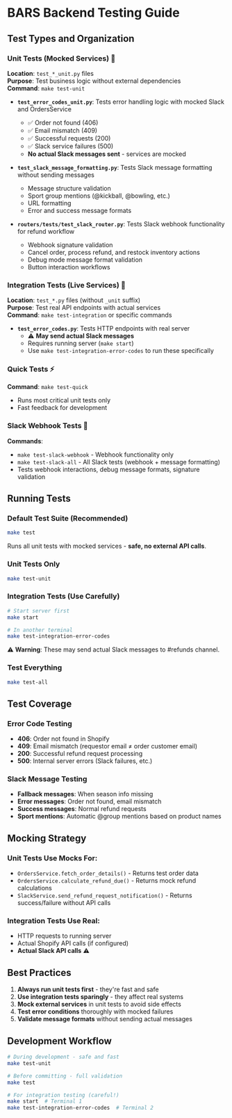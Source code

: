 # BARS Backend Testing Guide

## Test Types and Organization

### Unit Tests (Mocked Services) 🧪
**Location**: `test_*_unit.py` files  
**Purpose**: Test business logic without external dependencies  
**Command**: `make test-unit`

- **`test_error_codes_unit.py`**: Tests error handling logic with mocked Slack and OrdersService
  - ✅ Order not found (406) 
  - ✅ Email mismatch (409)
  - ✅ Successful requests (200)
  - ✅ Slack service failures (500)
  - **No actual Slack messages sent** - services are mocked

- **`test_slack_message_formatting.py`**: Tests Slack message formatting without sending messages
  - Message structure validation
  - Sport group mentions (@kickball, @bowling, etc.)
  - URL formatting
  - Error and success message formats

- **`routers/tests/test_slack_router.py`**: Tests Slack webhook functionality for refund workflow
  - Webhook signature validation
  - Cancel order, process refund, and restock inventory actions
  - Debug mode message format validation
  - Button interaction workflows

### Integration Tests (Live Services) 🔗
**Location**: `test_*.py` files (without `_unit` suffix)  
**Purpose**: Test real API endpoints with actual services  
**Command**: `make test-integration` or specific commands

- **`test_error_codes.py`**: Tests HTTP endpoints with real server
  - ⚠️ **May send actual Slack messages**
  - Requires running server (`make start`)
  - Use `make test-integration-error-codes` to run these specifically

### Quick Tests ⚡
**Command**: `make test-quick`
- Runs most critical unit tests only
- Fast feedback for development

### Slack Webhook Tests 🤖
**Commands**: 
- `make test-slack-webhook` - Webhook functionality only
- `make test-slack-all` - All Slack tests (webhook + message formatting)
- Tests webhook interactions, debug message formats, signature validation

## Running Tests

### Default Test Suite (Recommended)
```bash
make test
```
Runs all unit tests with mocked services - **safe, no external API calls**.

### Unit Tests Only
```bash
make test-unit
```

### Integration Tests (Use Carefully)
```bash
# Start server first
make start

# In another terminal
make test-integration-error-codes
```
⚠️ **Warning**: These may send actual Slack messages to #refunds channel.

### Test Everything
```bash
make test-all
```

## Test Coverage

### Error Code Testing
- **406**: Order not found in Shopify
- **409**: Email mismatch (requestor email ≠ order customer email)  
- **200**: Successful refund request processing
- **500**: Internal server errors (Slack failures, etc.)

### Slack Message Testing
- **Fallback messages**: When season info missing
- **Error messages**: Order not found, email mismatch
- **Success messages**: Normal refund requests
- **Sport mentions**: Automatic @group mentions based on product names

## Mocking Strategy

### Unit Tests Use Mocks For:
- `OrdersService.fetch_order_details()` - Returns test order data
- `OrdersService.calculate_refund_due()` - Returns mock refund calculations  
- `SlackService.send_refund_request_notification()` - Returns success/failure without API calls

### Integration Tests Use Real:
- HTTP requests to running server
- Actual Shopify API calls (if configured)
- **Actual Slack API calls** ⚠️

## Best Practices

1. **Always run unit tests first** - they're fast and safe
2. **Use integration tests sparingly** - they affect real systems
3. **Mock external services** in unit tests to avoid side effects
4. **Test error conditions** thoroughly with mocked failures
5. **Validate message formats** without sending actual messages

## Development Workflow

```bash
# During development - safe and fast
make test-unit

# Before committing - full validation  
make test

# For integration testing (careful!)
make start  # Terminal 1
make test-integration-error-codes  # Terminal 2
``` 